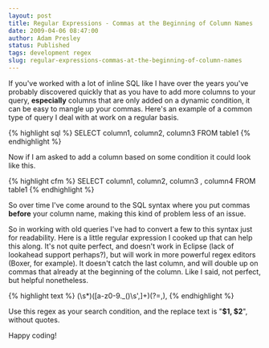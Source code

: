 ```yaml
---
layout: post
title: Regular Expressions - Commas at the Beginning of Column Names
date: 2009-04-06 08:47:00
author: Adam Presley
status: Published
tags: development regex
slug: regular-expressions-commas-at-the-beginning-of-column-names
---
```

If you've worked with a lot of inline SQL like I have over the years
you've probably discovered quickly that as you have to add more columns
to your query, **especially** columns that are only added on a dynamic
condition, it can be easy to mangle up your commas. Here's an example of
a common type of query I deal with at work on a regular basis.  

{% highlight sql %}
SELECT
    column1,
    column2,
    column3
FROM table1
{% endhighlight %}

Now if I am asked to add a column based on some condition it could look
like this.  
  
{% highlight cfm %}
SELECT
    column1,
    column2,
    column3
    <cfif someCondition EQ true>, column4</cfif>
FROM table1
{% endhighlight %}

So over time I've come around to the SQL syntax where you put commas
**before** your column name, making this kind of problem less of an
issue.  

So in working with old queries I've had to convert a few to this syntax
just for readability. Here is a little regular expression I cooked up
that can help this along. It's not quite perfect, and doesn't work in
Eclipse (lack of lookahead support perhaps?), but will work in more
powerful regex editors (Boxer, for example). It doesn't catch the last
column, and will double up on commas that already at the beginning of
the column. Like I said, not perfect, but helpful nonetheless.  
  
{% highlight text %}
(\s*)([a-z0-9\._\(\)\s',]+)(?=,),
{% endhighlight %}

Use this regex as your search condition, and the replace text is "**\$1,
\$2**", without quotes.  
  
Happy coding!
